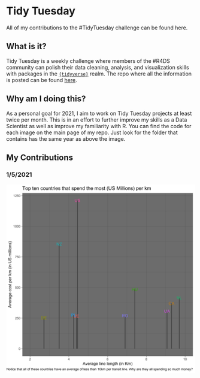 # Tidy Tuesday
All of my contributions to the #TidyTuesday challenge can be found here.

## What is it?
Tidy Tuesday is a weekly challenge where members of the #R4DS community can polish their data cleaning, analysis, and visualization skills with packages in the [`{tidyverse}`](https://www.tidyverse.org) realm. The repo where all the information is posted can be found [here](https://github.com/rfordatascience/tidytuesday).

## Why am I doing this?
As a personal goal for 2021, I aim to work on Tidy Tuesday projects at least twice per month. This is in an effort to further improve my skills as a Data Scientist as well as improve my familiarity with R. You can find the code for each image on the main page of my repo. Just look for the folder that contains has the same year as above the image. 

## My Contributions
### 1/5/2021
![first image](https://github.com/brettv30/Tidy-Tuesday/blob/main/Images/1-5-21_image.png)

